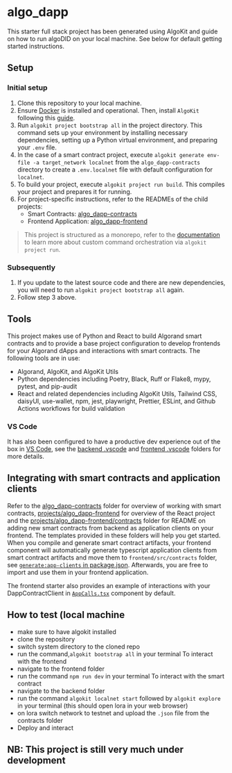 # algo_dapp

This starter full stack project has been generated using AlgoKit and guide on how to run algoDID on your local machine. See below for default getting started instructions.

## Setup

### Initial setup
1. Clone this repository to your local machine.
2. Ensure [Docker](https://www.docker.com/) is installed and operational. Then, install `AlgoKit` following this [guide](https://github.com/algorandfoundation/algokit-cli#install).
3. Run `algokit project bootstrap all` in the project directory. This command sets up your environment by installing necessary dependencies, setting up a Python virtual environment, and preparing your `.env` file.
4. In the case of a smart contract project, execute `algokit generate env-file -a target_network localnet` from the `algo_dapp-contracts` directory to create a `.env.localnet` file with default configuration for `localnet`.
5. To build your project, execute `algokit project run build`. This compiles your project and prepares it for running.
6. For project-specific instructions, refer to the READMEs of the child projects:
   - Smart Contracts: [algo_dapp-contracts](projects/algo_dapp-contracts/README.md)
   - Frontend Application: [algo_dapp-frontend](projects/algo_dapp-frontend/README.md)

> This project is structured as a monorepo, refer to the [documentation](https://github.com/algorandfoundation/algokit-cli/blob/main/docs/features/project/run.md) to learn more about custom command orchestration via `algokit project run`.

### Subsequently

1. If you update to the latest source code and there are new dependencies, you will need to run `algokit project bootstrap all` again.
2. Follow step 3 above.

## Tools

This project makes use of Python and React to build Algorand smart contracts and to provide a base project configuration to develop frontends for your Algorand dApps and interactions with smart contracts. The following tools are in use:

- Algorand, AlgoKit, and AlgoKit Utils
- Python dependencies including Poetry, Black, Ruff or Flake8, mypy, pytest, and pip-audit
- React and related dependencies including AlgoKit Utils, Tailwind CSS, daisyUI, use-wallet, npm, jest, playwright, Prettier, ESLint, and Github Actions workflows for build validation

### VS Code

It has also been configured to have a productive dev experience out of the box in [VS Code](https://code.visualstudio.com/), see the [backend .vscode](./backend/.vscode) and [frontend .vscode](./frontend/.vscode) folders for more details.

## Integrating with smart contracts and application clients

Refer to the [algo_dapp-contracts](projects/algo_dapp-contracts/README.md) folder for overview of working with smart contracts, [projects/algo_dapp-frontend](projects/algo_dapp-frontend/README.md) for overview of the React project and the [projects/algo_dapp-frontend/contracts](projects/algo_dapp-frontend/src/contracts/README.md) folder for README on adding new smart contracts from backend as application clients on your frontend. The templates provided in these folders will help you get started.
When you compile and generate smart contract artifacts, your frontend component will automatically generate typescript application clients from smart contract artifacts and move them to `frontend/src/contracts` folder, see [`generate:app-clients` in package.json](projects/algo_dapp-frontend/package.json). Afterwards, you are free to import and use them in your frontend application.

The frontend starter also provides an example of interactions with your DappContractClient in [`AppCalls.tsx`](projects/algo_dapp-frontend/src/components/AppCalls.tsx) component by default.

## How to test (local machine

- make sure to have algokit installed
- clone the repository
- switch system directory to the cloned repo
- run the command,`algokit bootstrap all` in your terminal
  To interact with the frontend
- navigate to the frontend folder
- run the command `npm run dev` in your terminal
  To interact with the smart contract
- navigate to the backend folder
- run the command `algokit localnet start` followed by `algokit explore` in your terminal (this should open lora in your web browser)
- on lora switch network to testnet and upload the `.json` file from the contracts folder
- Deploy and interact

## NB: This project is still very much under development
